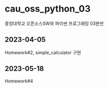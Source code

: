 # cau_oss_python_03
중앙대학교 오픈소스SW와 파이썬 프로그래밍 03분반

## 2023-04-05
Homework#2, simple_calculator 구현

## 2023-05-18
Homework#4